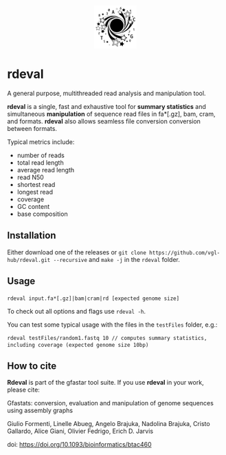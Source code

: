 <p align="center"><img src="docs/images/gfastar_logo_thumbnail.png" alt="gfastar_logo_thumbnail" width="100" /></p>

# rdeval

A general purpose, multithreaded read analysis and manipulation tool.

**rdeval** is a single, fast and exhaustive tool for **summary statistics** and simultaneous **manipulation** of sequence read files in fa\*[.gz], bam, cram, and formats. **rdeval** also allows seamless file conversion conversion between formats.

Typical metrics include:

- number of reads
- total read length
- average read length
- read N50
- shortest read
- longest read
- coverage
- GC content
- base composition

## Installation

Either download one of the releases or `git clone https://github.com/vgl-hub/rdeval.git --recursive` and `make -j` in the `rdeval` folder.

## Usage

`rdeval input.fa*[.gz]|bam|cram|rd [expected genome size]`

To check out all options and flags use `rdeval -h`.

You can test some typical usage with the files in the `testFiles` folder, e.g.:

```
rdeval testFiles/random1.fastq 10 // computes summary statistics, including coverage (expected genome size 10bp)
```

## How to cite

**Rdeval** is part of the gfastar tool suite. If you use **rdeval** in your work, please cite:

Gfastats: conversion, evaluation and manipulation of genome sequences using assembly graphs

Giulio Formenti, Linelle Abueg, Angelo Brajuka, Nadolina Brajuka, Cristo Gallardo, Alice Giani, Olivier Fedrigo, Erich D. Jarvis

doi: https://doi.org/10.1093/bioinformatics/btac460
